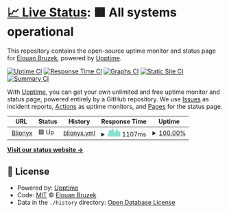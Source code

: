 # [📈 Live Status](https://AloneDay-91.github.io/upptime): <!--live status--> **🟩 All systems operational**

This repository contains the open-source uptime monitor and status page for [Elouan Bruzek](aloneday-91.github.io/linktreeweb/), powered by [Upptime](https://github.com/upptime/upptime).

[![Uptime CI](https://github.com/AloneDay-91/upptime/workflows/Uptime%20CI/badge.svg)](https://github.com/AloneDay-91/upptime/actions?query=workflow%3A%22Uptime+CI%22)
[![Response Time CI](https://github.com/AloneDay-91/upptime/workflows/Response%20Time%20CI/badge.svg)](https://github.com/AloneDay-91/upptime/actions?query=workflow%3A%22Response+Time+CI%22)
[![Graphs CI](https://github.com/AloneDay-91/upptime/workflows/Graphs%20CI/badge.svg)](https://github.com/AloneDay-91/upptime/actions?query=workflow%3A%22Graphs+CI%22)
[![Static Site CI](https://github.com/AloneDay-91/upptime/workflows/Static%20Site%20CI/badge.svg)](https://github.com/AloneDay-91/upptime/actions?query=workflow%3A%22Static+Site+CI%22)
[![Summary CI](https://github.com/AloneDay-91/upptime/workflows/Summary%20CI/badge.svg)](https://github.com/AloneDay-91/upptime/actions?query=workflow%3A%22Summary+CI%22)

With [Upptime](https://upptime.js.org), you can get your own unlimited and free uptime monitor and status page, powered entirely by a GitHub repository. We use [Issues](https://github.com/AloneDay-91/upptime/issues) as incident reports, [Actions](https://github.com/AloneDay-91/upptime/actions) as uptime monitors, and [Pages](https://AloneDay-91.github.io/upptime) for the status page.

<!--start: status pages-->
<!-- This summary is generated by Upptime (https://github.com/upptime/upptime) -->
<!-- Do not edit this manually, your changes will be overwritten -->
<!-- prettier-ignore -->
| URL | Status | History | Response Time | Uptime |
| --- | ------ | ------- | ------------- | ------ |
| <img alt="" src="https://icons.duckduckgo.com/ip3/blionyx.com.ico" height="13"> [Blionyx](https://blionyx.com) | 🟩 Up | [blionyx.yml](https://github.com/AloneDay-91/upptime/commits/HEAD/history/blionyx.yml) | <details><summary><img alt="Response time graph" src="./graphs/blionyx/response-time-week.png" height="20"> 1107ms</summary><br><a href="https://status.blionyx.com/history/blionyx"><img alt="Response time 1452" src="https://img.shields.io/endpoint?url=https%3A%2F%2Fraw.githubusercontent.com%2FAloneDay-91%2Fupptime%2FHEAD%2Fapi%2Fblionyx%2Fresponse-time.json"></a><br><a href="https://status.blionyx.com/history/blionyx"><img alt="24-hour response time 965" src="https://img.shields.io/endpoint?url=https%3A%2F%2Fraw.githubusercontent.com%2FAloneDay-91%2Fupptime%2FHEAD%2Fapi%2Fblionyx%2Fresponse-time-day.json"></a><br><a href="https://status.blionyx.com/history/blionyx"><img alt="7-day response time 1107" src="https://img.shields.io/endpoint?url=https%3A%2F%2Fraw.githubusercontent.com%2FAloneDay-91%2Fupptime%2FHEAD%2Fapi%2Fblionyx%2Fresponse-time-week.json"></a><br><a href="https://status.blionyx.com/history/blionyx"><img alt="30-day response time 1528" src="https://img.shields.io/endpoint?url=https%3A%2F%2Fraw.githubusercontent.com%2FAloneDay-91%2Fupptime%2FHEAD%2Fapi%2Fblionyx%2Fresponse-time-month.json"></a><br><a href="https://status.blionyx.com/history/blionyx"><img alt="1-year response time 1452" src="https://img.shields.io/endpoint?url=https%3A%2F%2Fraw.githubusercontent.com%2FAloneDay-91%2Fupptime%2FHEAD%2Fapi%2Fblionyx%2Fresponse-time-year.json"></a></details> | <details><summary><a href="https://status.blionyx.com/history/blionyx">100.00%</a></summary><a href="https://status.blionyx.com/history/blionyx"><img alt="All-time uptime 99.98%" src="https://img.shields.io/endpoint?url=https%3A%2F%2Fraw.githubusercontent.com%2FAloneDay-91%2Fupptime%2FHEAD%2Fapi%2Fblionyx%2Fuptime.json"></a><br><a href="https://status.blionyx.com/history/blionyx"><img alt="24-hour uptime 100.00%" src="https://img.shields.io/endpoint?url=https%3A%2F%2Fraw.githubusercontent.com%2FAloneDay-91%2Fupptime%2FHEAD%2Fapi%2Fblionyx%2Fuptime-day.json"></a><br><a href="https://status.blionyx.com/history/blionyx"><img alt="7-day uptime 100.00%" src="https://img.shields.io/endpoint?url=https%3A%2F%2Fraw.githubusercontent.com%2FAloneDay-91%2Fupptime%2FHEAD%2Fapi%2Fblionyx%2Fuptime-week.json"></a><br><a href="https://status.blionyx.com/history/blionyx"><img alt="30-day uptime 100.00%" src="https://img.shields.io/endpoint?url=https%3A%2F%2Fraw.githubusercontent.com%2FAloneDay-91%2Fupptime%2FHEAD%2Fapi%2Fblionyx%2Fuptime-month.json"></a><br><a href="https://status.blionyx.com/history/blionyx"><img alt="1-year uptime 99.98%" src="https://img.shields.io/endpoint?url=https%3A%2F%2Fraw.githubusercontent.com%2FAloneDay-91%2Fupptime%2FHEAD%2Fapi%2Fblionyx%2Fuptime-year.json"></a></details>

<!--end: status pages-->

[**Visit our status website →**](https://AloneDay-91.github.io/upptime)

## 📄 License

- Powered by: [Upptime](https://github.com/upptime/upptime)
- Code: [MIT](./LICENSE) © [Elouan Bruzek](aloneday-91.github.io/linktreeweb/)
- Data in the `./history` directory: [Open Database License](https://opendatacommons.org/licenses/odbl/1-0/)
